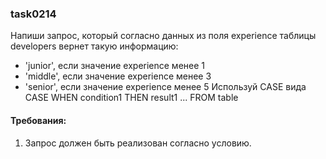 
### task0214

Напиши запрос, который согласно данных из поля experience таблицы developers вернет такую информацию:
- &#39;junior&#39;, если значение experience менее 1
- &#39;middle&#39;, если значение experience менее 3
- &#39;senior&#39;, если значение experience менее 5
Используй CASE вида CASE WHEN condition1 THEN result1 ... FROM table


#### Требования:
1.	Запрос должен быть реализован согласно условию.

